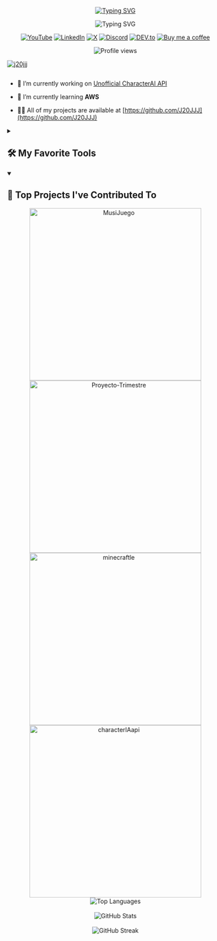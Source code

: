 <p align="center">
  <a href="https://git.io/typing-svg">
    <img src="https://readme-typing-svg.demolab.com?font=Fira+Code&weight=900&size=50&duration=2500&pause=1000&color=2E91F7&center=true&vCenter=true&repeat=false&width=435&lines=Hi+%F0%9F%91%8B%2C+I'm+Javi" alt="Typing SVG" />
  </a>
</p>


<p align="center">
  <img src="https://readme-typing-svg.demolab.com?lines=Junior+Full+Stack+Developer+%F0%9F%92%BB;Graduated+in+DAM+and+DAW+%F0%9F%8E%93;Learning+something+new+every+day+%F0%9F%9A%80;;I+enjoy+building+useful+things+with+code+%F0%9F%9B%A0%EF%B8%8F&font=Fira+Code&weight=500&size=22&duration=3500&pause=1000&color=36BCF7FF&center=true&vCenter=true&width=600&height=60" alt="Typing SVG" />
</p>

<p align="center">
  <!-- Botones sociales estilo “for‑the‑badge” -->
  <a href=""><img src="https://custom-icon-badges.demolab.com/badge/-YouTube-FF0000?style=for-the-badge&logo=youtube&logoColor=white" alt="YouTube"/></a>
  <a href=""><img src="https://custom-icon-badges.demolab.com/badge/LinkedIn-0A66C2?style=for-the-badge&logo=linkedin&logoColor=white" alt="LinkedIn"/></a>
  <a href=""><img src="https://custom-icon-badges.demolab.com/badge/X-1DA1F2?style=for-the-badge&logo=twitter&logoColor=white" alt="X"/></a>
  <a href=""><img src="https://custom-icon-badges.demolab.com/badge/Discord-5865F2?style=for-the-badge&logo=discord&logoColor=white" alt="Discord"/></a>
  <a href=""><img src="https://custom-icon-badges.demolab.com/badge/DEV.to-0A0A0A?style=for-the-badge&logo=devdotto&logoColor=white" alt="DEV.to"/></a>
  <a href=""><img src="https://custom-icon-badges.demolab.com/badge/Buy%20me%20a%20coffee-F16061?style=for-the-badge&logo=ko-fi&logoColor=white" alt="Buy me a coffee"/></a>
</p>


<p align="center">
  <img src="https://komarev.com/ghpvc/?username=J20JJJ&label=👁‍🗨%20Profile%20views&color=blueviolet&style=for-the-badge" alt="Profile views" />
</p>


<p align="left"> <a href="https://github.com/ryo-ma/github-profile-trophy"><img src="https://github-profile-trophy.vercel.app/?username=j20jjj" alt="j20jjj" /></a> </p>

<p align="left"> <a href="https://twitter.com/" target="blank"><img src="https://img.shields.io/twitter/follow/?logo=twitter&style=for-the-badge" alt="" /></a> </p>

- 🔭 I’m currently working on [Unofficial CharacterAI API](https://github.com/J20JJJ/characterIAapi.git)

- 🌱 I’m currently learning **AWS**

- 👨‍💻 All of my projects are available at [https://github.com/J20JJJ](https://github.com/J20JJJ)


<details> 
  <summary><h2>🛠️ My Favorite Tools</h2></summary>
  <!-- Some badges are from https://github.com/Ileriayo/markdown-badges -->

<h3>👨‍💻 Programming and Markup Languages</h3>

<p>
  <a href="#"><img alt="Bash" src="https://img.shields.io/badge/Bash-121011.svg?logo=gnu-bash&logoColor=white"></a>
  <a href="#"><img alt="C" src="https://custom-icon-badges.demolab.com/badge/C-03599C.svg?logo=c-in-hexagon&logoColor=white"></a>
  <a href="#"><img alt="C++" src="https://custom-icon-badges.demolab.com/badge/C++-9C033A.svg?logo=cpp2&logoColor=white"></a>
  <a href="#"><img alt="C#" src="https://custom-icon-badges.demolab.com/badge/C%23-68217A.svg?logo=cs2&logoColor=white"></a>
  <a href="#"><img alt="CSS" src="https://img.shields.io/badge/CSS-1572B6.svg?logo=css3&logoColor=white"></a>
  <a href="#"><img alt="SCSS" src="https://img.shields.io/badge/SCSS-CC6699.svg?logo=sass&logoColor=white"></a>
  <a href="#"><img alt="Groovy" src="https://custom-icon-badges.demolab.com/badge/Groovy-4298B8.svg?logo=apachegroovy&logoColor=white"></a>
  <a href="#"><img alt="HTML" src="https://img.shields.io/badge/HTML-E34F26.svg?logo=html5&logoColor=white"></a>
  <a href="#"><img alt="Java" src="https://custom-icon-badges.demolab.com/badge/Java-007396.svg?logo=java&logoColor=white"></a>
  <a href="#"><img alt="JavaScript" src="https://img.shields.io/badge/JavaScript-F7DF1E.svg?logo=javascript&logoColor=black"></a>
  <a href="#"><img alt="GDScript" src="https://img.shields.io/badge/GDScript-355570.svg?logo=godot-engine&logoColor=white"></a>
  <a href="#"><img alt="LaTeX" src="https://img.shields.io/badge/LaTeX-008080.svg?logo=latex&logoColor=white"></a>
  <a href="#"><img alt="Markdown" src="https://img.shields.io/badge/Markdown-000000.svg?logo=markdown&logoColor=white"></a>
  <a href="#"><img alt="Node.js" src="https://img.shields.io/badge/Node.js-43853D.svg?logo=node.js&logoColor=white"></a>
  <a href="#"><img alt="PHP" src="https://img.shields.io/badge/PHP-777BB4.svg?logo=php&logoColor=white"></a>
  <a href="#"><img alt="Python" src="https://img.shields.io/badge/Python-14354C.svg?logo=python&logoColor=white"></a>
  <a href="#"><img alt="Restructured Text" src="https://img.shields.io/badge/Restructured Text-3a4148.svg?logo=readthedocs&logoColor=white"></a>
  <a href="#"><img alt="Scratch" src="https://img.shields.io/badge/Scratch-4D97FF.svg?logo=scratch&logoColor=white"></a>
  <a href="#"><img alt="Construct 2" src="https://img.shields.io/badge/Construct%202-00b56a.svg?logo=construct-3&logoColor=white"></a>
  <a href="#"><img alt="SQL" src="https://custom-icon-badges.demolab.com/badge/SQL-025E8C.svg?logo=database&logoColor=white"></a>
  <a href="#"><img alt="SVG+XML" src="https://img.shields.io/badge/SVG%2BXML-e0982c.svg?logo=svg&logoColor=white"></a>
  <a href="#"><img alt="TypeScript" src="https://img.shields.io/badge/TypeScript-007ACC.svg?logo=typescript&logoColor=white"></a>
</p>

<h3>🧰 Frameworks and Libraries</h3>

<p>
  <a href="#"><img alt="Bootstrap" src="https://img.shields.io/badge/Bootstrap-7952B3.svg?logo=bootstrap&logoColor=white"></a>
  <a href="#"><img alt="Cordova" src="https://img.shields.io/badge/-Cordova-E8E8E8?logo=apache-cordova&logoColor=black"></a>
  <a href="#"><img alt="Discord.py" src="https://custom-icon-badges.demolab.com/badge/Discord.py-0d1620.svg?logo=dpy"></a>
  <a href="#"><img alt="Electron" src="https://img.shields.io/badge/Electron-20232e.svg?logo=electron&logoColor=white"></a>
  <a href="#"><img alt="Express.js" src="https://img.shields.io/badge/Express.js-404d59.svg?logo=express&logoColor=white"></a>
  <a href="#"><img alt="Flask" src="https://img.shields.io/badge/Flask-000000.svg?logo=flask&logoColor=white"></a>
  <a href="#"><img alt="GitHub Actions" src="https://img.shields.io/badge/GitHub%20Actions-2671E5.svg?logo=github%20actions&logoColor=white"></a>
  <a href="#"><img alt="Gunicorn" src="https://img.shields.io/badge/-Gunicorn-499848.svg?logo=gunicorn&logoColor=white"></a>
  <a href="#"><img alt="Material Design" src="https://img.shields.io/badge/Material%20Design-0081CB.svg?logo=material-design&logoColor=white"></a>
  <a href="#"><img alt="Nextcord" src="https://custom-icon-badges.demolab.com/badge/Nextcord-0d1620.svg?logo=nextcord"></a>
  <a href="#"><img alt="NumPy" src="https://img.shields.io/badge/Numpy-013243.svg?logo=numpy&logoColor=white"></a>
  <a href="#"><img alt="Pandas" src="https://img.shields.io/badge/Pandas-150458.svg?logo=pandas&logoColor=white"></a>
  <a href="#"><img alt="Praw" src="https://custom-icon-badges.demolab.com/badge/Praw-ff3c0c.svg?logo=praw"></a>
  <a href="#"><img alt="Pytest" src="https://img.shields.io/badge/Pytest-0A9EDC.svg?logo=pytest&logoColor=white"></a>
  <a href="#"><img alt="React" src="https://img.shields.io/badge/React-20232a.svg?logo=react&logoColor=%2361DAFB"></a>
  <a href="#"><img alt="Vue" src="https://img.shields.io/badge/Vue.js-35495E.svg?logo=vue.js&logoColor=4FC08D"></a>
  <a href="#"><img alt="Arduino" src="https://img.shields.io/badge/-Arduino-00979D?logo=Arduino&logoColor=white"></a>
  <a href="#"><img alt="Vite" src="https://img.shields.io/badge/Vite-646CFF.svg?logo=vite&logoColor=white"></a>
  <a href="#"><img alt="Angular" src="https://img.shields.io/badge/Angular-DD0031.svg?logo=angular&logoColor=white"></a>
  <a href="#"><img alt="Symfony" src="https://img.shields.io/badge/Symfony-111111.svg?logo=symfony&logoColor=white"></a>
  <a href="#"><img alt="SymPy" src="https://img.shields.io/badge/Sympy-3B5526.svg?logo=sympy&logoColor=white"></a>
  <a href="#"><img alt="PyGame" src="https://img.shields.io/badge/PyGame-202020.svg?logo=data:image/png;base64,iVBORw0KGgoAAAANSUhEUgAAABAAAAAQCAYAAAAf8/9hAAABYklEQVQ4T52TzU7DMBBF3+MCow4RAyUgIzACExUTsAxESIJAQlkHgCWAADcCEeSMiUuFjsvluXb95P71iFybDSvN4TOyoBEhYoTzWyEfjgjBv1EVS8no+mxIvCvQXq5MKocFfNcQGxN0nlbmSVC9EjwEQ7YmI5Dk92DnMCtPgz1zV8Fy3rPEB++OJUC4XgubSwusvwhnPZwFjUv7MiUIymUyrNwYDU7rKrVqtpHK5UQKiqJAWWZQCWZTGfxvMvhrn02rTq9Xqw+EE0Xa7XZoNBJZTIZVmEYQhFlsViUSKFUYrFYH9mZDhQLjvMMAMAwDIaJBIiMjqNGAb3eXUez2Sz6fZ7hdlslt1uN+twOJfL5RKNRn1er7YBoEEAqFarTYdDrB1mGv3xEb5FwAAAABJRU5ErkJggg==&logoColor=white"></a>
  <a href="#"><img alt="Tailwind CSS" src="https://img.shields.io/badge/Tailwind%20CSS-38B2AC.svg?logo=tailwindcss&logoColor=white"></a>
  <a href="#"><img alt="WordPress" src="https://img.shields.io/badge/WordPress-21759B?logo=wordpress&logoColor=white"></a>
  <a href="#"><img alt="WPF (.NET)" src="https://img.shields.io/badge/WPF-5C2D91?logo=.net&logoColor=white"></a>
</p>


  <h3>🗄️ Databases and Cloud Hosting</h3>

<p>
  <a href="#"><img alt="GitHub Pages" src="https://img.shields.io/badge/GitHub%20Pages-327FC7.svg?logo=github&logoColor=white"></a>
  <a href="#"><img alt="AWS" src="https://img.shields.io/badge/AWS-FF9900.svg?logo=amazon&logoColor=white"></a>
  <a href="#"><img alt="Netlify" src="https://img.shields.io/badge/Netlify-00C7B7.svg?logo=netlify&logoColor=white"></a>
  <a href="#"><img alt="MongoDB" src="https://img.shields.io/badge/MongoDB-4ea94b.svg?logo=mongodb&logoColor=white"></a>
  <a href="#"><img alt="MySQL" src="https://img.shields.io/badge/MySQL-00f.svg?logo=mysql&logoColor=white"></a>
  <a href="#"><img alt="Notion" src="https://img.shields.io/badge/Notion-010101.svg?logo=notion&logoColor=white"></a>
  <a href="#"><img alt="Oracle" src="https://img.shields.io/badge/Oracle-F80000.svg?logo=oracle&logoColor=white"></a>
  <a href="#"><img alt="PostgreSQL" src="https://img.shields.io/badge/PostgreSQL-316192.svg?logo=postgresql&logoColor=white"></a>
  <a href="#"><img alt="Render" src="https://img.shields.io/badge/Render-00979D.svg?logo=render&logoColor=white"></a>
  <a href="#"><img alt="SQLite" src="https://img.shields.io/badge/SQLite-07405e.svg?logo=sqlite&logoColor=white"></a>
  <a href="#"><img alt="Vercel" src="https://img.shields.io/badge/Vercel-000000.svg?logo=vercel&logoColor=white"></a>
  <a href="#"><img alt="Supabase" src="https://img.shields.io/badge/Supabase-3ECF8E.svg?logo=supabase&logoColor=white"></a>
  <a href="#"><img alt="Koyeb" src="https://img.shields.io/badge/Koyeb-3D3EEB.svg?logo=koyeb&logoColor=white"></a>
</p>


  <h3>💻 Software and Tools</h3>

<p>
  <a href="#"><img alt="Adobe" src="https://img.shields.io/badge/Adobe-FF0000.svg?logo=adobe&logoColor=white"></a>
  <a href="#"><img alt="Android" src="https://img.shields.io/badge/Android-3DDC84?logo=android&logoColor=white"></a>
  <a href="#"><img alt="Android Studio" src="https://img.shields.io/badge/Android%20Studio-008678.svg?logo=android-studio&logoColor=white"></a>
  <a href="#"><img alt="Arch Linux" src="https://img.shields.io/badge/Arch%20Linux-1793D1.svg?logo=arch-linux&logoColor=white"></a>
  <a href="#"><img alt="Audacity" src="https://img.shields.io/badge/-Audacity-0000CC?logo=audacity&logoColor=white"></a>
  <a href="#"><img alt="Bitwarden" src="https://img.shields.io/badge/-Bitwarden-175DDC?logo=bitwarden&logoColor=white"></a>
  <a href="#"><img alt="Brave" src="https://img.shields.io/badge/-Brave-FB542B?logo=brave&logoColor=white"></a>
  <a href="#"><img alt="Construct 3" src="https://img.shields.io/badge/Construct%203-00b56a.svg?logo=construct-3&logoColor=white"></a>
  <a href="#"><img alt="Dark Reader" src="https://img.shields.io/badge/-Dark%20Reader-141E24?logo=dark-reader&logoColor=white"></a>
  <a href="#"><img alt="DBeaver" src="https://custom-icon-badges.demolab.com/badge/-Dbeaver-372923?logo=dbeaver-mono&logoColor=white"></a>
  <a href="#"><img alt="Discord" src="https://img.shields.io/badge/-Discord-5865F2.svg?logo=discord&logoColor=white"></a>
  <a href="#"><img alt="Git" src="https://img.shields.io/badge/Git-F05033.svg?logo=git&logoColor=white"></a>
  <a href="#"><img alt="GitHub Desktop" src="https://img.shields.io/badge/GitHub%20Desktop-8034A9.svg?logo=github&logoColor=white"></a>
  <a href="#"><img alt="Google Sheets" src="https://img.shields.io/badge/Sheets-34A853.svg?logo=google%20sheets&logoColor=white"></a>
  <a href="#"><img alt="Inkscape" src="https://img.shields.io/badge/Inkscape-000000?logo=Inkscape&logoColor=white"></a>
  <a href="#"><img alt="Jupyter" src="https://img.shields.io/badge/Jupyter-F37626.svg?logo=Jupyter&logoColor=white"></a>
  <a href="#"><img alt="OBS Studio" src="https://img.shields.io/badge/-OBS-302E31?logo=obs-studio&logoColor=white"></a>
  <a href="#"><img alt="Photopea" src="https://img.shields.io/badge/Photopea-18A497?logo=photopea&logoColor=white"></a>
  <a href="#"><img alt="Postman" src="https://img.shields.io/badge/Postman-FF6C37?logo=postman&logoColor=white"></a>
  <a href="#"><img alt="Thunder Client" src="https://img.shields.io/badge/Thunder%20Client-1E90FF.svg?logo=thunder-client&logoColor=white"></a>
  <a href="#"><img alt="Git Graph" src="https://img.shields.io/badge/Git%20Graph-888888.svg?logo=git&logoColor=white"></a>
  <a href="#"><img alt="Live Server" src="https://img.shields.io/badge/Live%20Server-339933.svg?logo=live-server&logoColor=white"></a>
  <a href="#"><img alt="SonarLint" src="https://img.shields.io/badge/-SonarLint-CB2029?logo=sonarlint&logoColor=white"></a>
  <a href="#"><img alt="Stack Overflow" src="https://img.shields.io/badge/-Stack%20Overflow-FE7A16?logo=stack-overflow&logoColor=white"></a>
  <a href="#"><img alt="Visual Studio Code" src="https://img.shields.io/badge/Visual%20Studio%20Code-0078d7.svg?logo=visual-studio-code&logoColor=white"></a>
</p>

</details>


<details open> 
  <summary><h2>📕 Top Projects I've Contributed To</h2></summary>

  <div align="center">
    <a href="https://github.com/J20JJJ/MusiJuego">
      <img width="400" src="https://denvercoder1-github-readme-stats.vercel.app/api/pin/?username=J20JJJ&repo=MusiJuego&theme=react&bg_color=1F222E&title_color=2E91F7&icon_color=36BCF7&show_description=true&hide_border=true" alt="MusiJuego">
    </a>
    <a href="https://github.com/J20JJJ/Proyecto-Trimestre">
      <img width="400" src="https://denvercoder1-github-readme-stats.vercel.app/api/pin/?username=J20JJJ&repo=Proyecto-Trimestre&theme=react&bg_color=1F222E&title_color=2E91F7&icon_color=36BCF7&show_description=true&hide_border=true" alt="Proyecto-Trimestre">
    </a>
    <a href="https://github.com/J20JJJ/minecraftle">
      <img width="400" src="https://denvercoder1-github-readme-stats.vercel.app/api/pin/?username=J20JJJ&repo=minecraftle&theme=react&bg_color=1F222E&title_color=2E91F7&icon_color=36BCF7&show_description=true&hide_border=true" alt="minecraftle">
    </a>
    <a href="https://github.com/J20JJJ/characterIAapi">
      <img width="400" src="https://denvercoder1-github-readme-stats.vercel.app/api/pin/?username=J20JJJ&repo=characterIAapi&theme=react&bg_color=1F222E&title_color=2E91F7&icon_color=36BCF7&show_description=true&hide_border=true" alt="characterIAapi">
    </a>
  </div>
</details>




<div align="center">
  <img src="https://github-readme-stats.vercel.app/api/top-langs?username=j20jjj&show_icons=true&locale=en&layout=compact&theme=react&bg_color=1F222E&title_color=2E91F7&text_color=C9D1D9&icon_color=36BCF7&border_color=30363D" alt="Top Languages" />
  <br><br>
  <img src="https://github-readme-stats.vercel.app/api?username=j20jjj&show_icons=true&locale=en&theme=react&bg_color=1F222E&title_color=2E91F7&text_color=C9D1D9&icon_color=36BCF7&border_color=30363D" alt="GitHub Stats" />
  <br><br>
  <img src="https://github-readme-streak-stats.herokuapp.com/?user=j20jjj&theme=react&background=1F222E&ring=2E91F7&fire=2E91F7&currStreakLabel=36BCF7&sideNums=36BCF7&sideLabels=C9D1D9&dates=C9D1D9" alt="GitHub Streak" />
</div>


